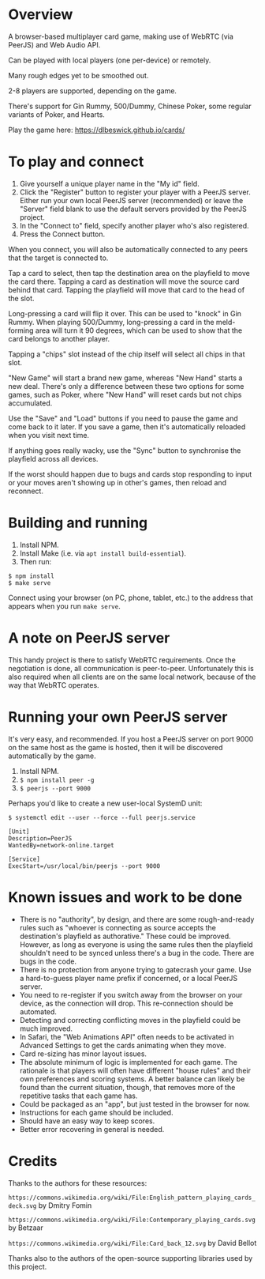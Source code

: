 # Overview

A browser-based multiplayer card game, making use of WebRTC (via PeerJS) and Web Audio API.

Can be played with local players (one per-device) or remotely.

Many rough edges yet to be smoothed out.

2-8 players are supported, depending on the game.

There's support for Gin Rummy, 500/Dummy, Chinese Poker, some regular variants of Poker, and Hearts.

Play the game here: https://dlbeswick.github.io/cards/

# To play and connect

1. Give yourself a unique player name in the "My id" field.
1. Click the "Register" button to register your player with a PeerJS server. Either run your own local PeerJS server (recommended) or leave the "Server" field blank to use the default servers provided by the PeerJS project.
1. In the "Connect to" field, specify another player who's also registered.
1. Press the Connect button.

When you connect, you will also be automatically connected to any peers that the target is connected to.

Tap a card to select, then tap the destination area on the playfield to move the card there. Tapping a card as destination will move the source card behind that card. Tapping the playfield will move that card to the head of the slot.

Long-pressing a card will flip it over. This can be used to "knock" in Gin Rummy. When playing 500/Dummy, long-pressing a card in the meld-forming area will turn it 90 degrees, which can be used to show that the card belongs to another player.

Tapping a "chips" slot instead of the chip itself will select all chips in that slot.

"New Game" will start a brand new game, whereas "New Hand" starts a new deal. There's only a difference between these two options for some games, such as Poker, where "New Hand" will reset cards but not chips accumulated.

Use the "Save" and "Load" buttons if you need to pause the game and come back to it later. If you save a game, then it's automatically reloaded when you visit next time.

If anything goes really wacky, use the "Sync" button to synchronise the playfield across all devices.

If the worst should happen due to bugs and cards stop responding to input or your moves aren't showing up in other's games, then reload and reconnect.

# Building and running

1. Install NPM.
1. Install Make (i.e. via `apt install build-essential`).
1. Then run:

```
$ npm install
$ make serve
```

Connect using your browser (on PC, phone, tablet, etc.) to the address that appears when you run `make serve`.

# A note on PeerJS server

This handy project is there to satisfy WebRTC requirements. Once the negotiation is done, all communication is peer-to-peer. Unfortunately this is also required when all clients are on the same local network, because of the way that WebRTC operates.

# Running your own PeerJS server

It's very easy, and recommended. If you host a PeerJS server on port 9000 on the same host as the game is hosted, then it will be discovered automatically by the game.

1. Install NPM.
1. `$ npm install peer -g`
1. `$ peerjs --port 9000`

Perhaps you'd like to create a new user-local SystemD unit:

`$ systemctl edit --user --force --full peerjs.service`

```
[Unit]
Description=PeerJS
WantedBy=network-online.target

[Service]
ExecStart=/usr/local/bin/peerjs --port 9000
```

# Known issues and work to be done

* There is no "authority", by design, and there are some rough-and-ready rules such as "whoever is connecting as source accepts the destination's playfield as authorative." These could be improved. However, as long as everyone is using the same rules then the playfield shouldn't need to be synced unless there's a bug in the code. There are bugs in the code.
* There is no protection from anyone trying to gatecrash your game. Use a hard-to-guess player name prefix if concerned, or a local PeerJS server.
* You need to re-register if you switch away from the browser on your device, as the connection will drop. This re-connection should be automated.
* Detecting and correcting conflicting moves in the playfield could be much improved.
* In Safari, the "Web Animations API" often needs to be activated in Advanced Settings to get the cards animating when they move.
* Card re-sizing has minor layout issues.
* The absolute minimum of logic is implemented for each game. The rationale is that players will often have different "house rules" and their own preferences and scoring systems. A better balance can likely be found than the current situation, though, that removes more of the repetitive tasks that each game has.
* Could be packaged as an "app", but just tested in the browser for now.
* Instructions for each game should be included.
* Should have an easy way to keep scores.
* Better error recovering in general is needed.

# Credits

Thanks to the authors for these resources:

`https://commons.wikimedia.org/wiki/File:English_pattern_playing_cards_deck.svg` by Dmitry Fomin

`https://commons.wikimedia.org/wiki/File:Contemporary_playing_cards.svg` by Betzaar

`https://commons.wikimedia.org/wiki/File:Card_back_12.svg` by David Bellot

Thanks also to the authors of the open-source supporting libraries used by this project.
